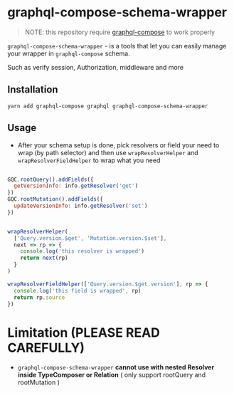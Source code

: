 # graphql-compose-schema-wrapper

>NOTE: this repository require [graphql-compose](https://github.com/nodkz/graphql-compose) to work properly

`graphql-compose-schema-wrapper` - is a tools that let you can easily manage your wrapper in `graphql-compose` schema.

Such as verify session, Authorization, middleware and more

## Installation
```
yarn add graphql-compose graphql graphql-compose-schema-wrapper
```

## Usage
- After your schema setup is done, pick resolvers or field your need to wrap (by path selector) and then use `wrapResolverHelper` and `wrapResolverFieldHelper` to wrap what you need
```js

GQC.rootQuery().addFields({
  getVersionInfo: info.getResolver('get')
})
GQC.rootMutation().addFields({
  updateVersionInfo: info.getResolver('set')
})


wrapResolverHelper(
  ['Query.version.$get', 'Mutation.version.$set'],
  next => rp => {
    console.log('this resolver is wrapped')
    return next(rp)
  }
)

wrapResolverFieldHelper(['Query.version.$get.version'], rp => {
  console.log('this field is wrapped', rp)
  return rp.source
})
```

# Limitation (PLEASE READ CAREFULLY)
- `graphql-compose-schema-wrapper` **cannot use with nested Resolver inside TypeComposer or Relation** ( only support rootQuery and rootMutation )